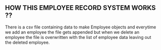 
## HOW THIS EMPLOYEE RECORD SYSTEM WORKS ??

There is a csv file containing data to make Employee objects and everytime we add an employee the file gets appended
but when we delete an employee the file is overwritten with the list of employee data leaving out the deleted employee.
